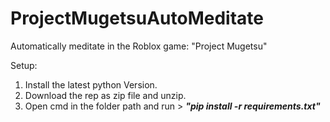 # ProjectMugetsuAutoMeditate
Automatically meditate in the Roblox game: "Project Mugetsu"

Setup:

1. Install the latest python Version.
2. Download the rep as zip file and unzip.
3. Open cmd in the folder path and run > ***"pip install -r requirements.txt"***
